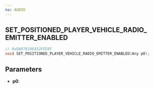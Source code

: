 ```yaml
---
ns: AUDIO
---
```

## SET_​POSITIONED_​PLAYER_​VEHICLE_​RADIO_​EMITTER_​ENABLED

```c
// 0xDA07819E452FFE8F
void SET_​POSITIONED_​PLAYER_​VEHICLE_​RADIO_​EMITTER_​ENABLED(Any p0);
```


## Parameters
* **p0**: 


